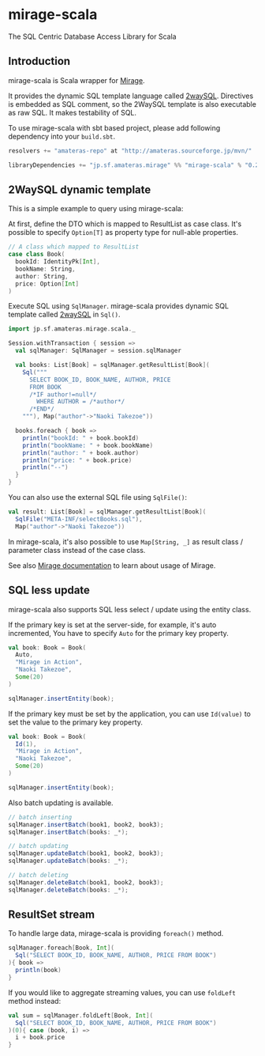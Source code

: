 mirage-scala
============

The SQL Centric Database Access Library for Scala

## Introduction

mirage-scala is Scala wrapper for [Mirage](https://github.com/takezoe/mirage).

It provides the dynamic SQL template language called [2waySQL](http://amateras.sourceforge.jp/site/mirage/2waysql.html). Directives is embedded as SQL comment, so the 2WaySQL template is also executable as raw SQL. It makes testability of SQL.

To use mirage-scala with sbt based project, please add following dependency into your `build.sbt`.

```scala
resolvers += "amateras-repo" at "http://amateras.sourceforge.jp/mvn/"

libraryDependencies += "jp.sf.amateras.mirage" %% "mirage-scala" % "0.2.0-SNAPSHOT"
```

## 2WaySQL dynamic template

This is a simple example to query using mirage-scala:

At first, define the DTO which is mapped to ResultList as case class. It's possible to specify `Option[T]` as property type for null-able properties.

```scala
// A class which mapped to ResultList
case class Book(
  bookId: IdentityPk[Int],
  bookName: String,
  author: String,
  price: Option[Int]
)
```

Execute SQL using `SqlManager`. mirage-scala provides dynamic SQL template called [2waySQL](http://amateras.sourceforge.jp/site/mirage/2waysql.html) in `Sql()`.

```scala
import jp.sf.amateras.mirage.scala._

Session.withTransaction { session =>
  val sqlManager: SqlManager = session.sqlManager

  val books: List[Book] = sqlManager.getResultList[Book](
    Sql("""
      SELECT BOOK_ID, BOOK_NAME, AUTHOR, PRICE
      FROM BOOK
      /*IF author!=null*/
        WHERE AUTHOR = /*author*/
      /*END*/
    """), Map("author"->"Naoki Takezoe"))

  books.foreach { book =>
    println("bookId: " + book.bookId)
    println("bookName: " + book.bookName)
    println("author: " + book.author)
    println("price: " + book.price)
    println("--")
  }
}
```

You can also use the external SQL file using `SqlFile()`:

```scala
val result: List[Book] = sqlManager.getResultList[Book](
  SqlFile("META-INF/selectBooks.sql"),
  Map("author"->"Naoki Takezoe"))
```

In mirage-scala, it's also possible to use `Map[String, _]` as result class / parameter class instead of the case class.

See also [Mirage documentation](http://amateras.sourceforge.jp/site/mirage/welcome.html) to learn about usage of Mirage.

## SQL less update

mirage-scala also supports SQL less select / update using the entity class.

If the primary key is set at the server-side, for example, it's auto incremented, You have to specify `Auto` for the primary key property.

```scala
val book: Book = Book(
  Auto,
  "Mirage in Action",
  "Naoki Takezoe",
  Some(20)
)

sqlManager.insertEntity(book);
```

If the primary key must be set by the application, you can use `Id(value)` to set the value to the primary key property.

```scala
val book: Book = Book(
  Id(1),
  "Mirage in Action",
  "Naoki Takezoe",
  Some(20)
)

sqlManager.insertEntity(book);
```

Also batch updating is available.

```scala
// batch inserting
sqlManager.insertBatch(book1, book2, book3);
sqlManager.insertBatch(books: _*);

// batch updating
sqlManager.updateBatch(book1, book2, book3);
sqlManager.updateBatch(books: _*);

// batch deleting
sqlManager.deleteBatch(book1, book2, book3);
sqlManager.deleteBatch(books: _*);
```

## ResultSet stream

To handle large data, mirage-scala is providing `foreach()` method.

```scala
sqlManager.foreach[Book, Int](
  Sql("SELECT BOOK_ID, BOOK_NAME, AUTHOR, PRICE FROM BOOK")
){ book =>
  println(book)
}
```

If you would like to aggregate streaming values, you can use `foldLeft` method instead:

```scala
val sum = sqlManager.foldLeft[Book, Int](
  Sql("SELECT BOOK_ID, BOOK_NAME, AUTHOR, PRICE FROM BOOK")
)(0){ case (book, i) =>
  i + book.price
}
```

